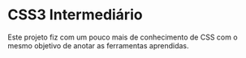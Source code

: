 # CSS3 Intermediário
Este projeto fiz com um pouco mais de conhecimento de CSS com o mesmo objetivo de anotar as ferramentas aprendidas.
